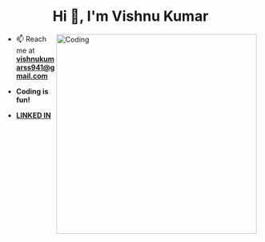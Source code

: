<h1 align="center">Hi 👋, I'm Vishnu Kumar</h1>
<img align="right" alt="Coding" width="400" src="https://i.pinimg.com/originals/66/83/3e/66833e07d6fb9eb5d724e47d0c814285.gif">

- 📫 Reach me at **vishnukumarss941@gmail.com**

- **Coding is fun!**

- **<a href="https://www.linkedin.com/in/vishnu-kumar-450233212/" target="_blank">LINKED IN</a>**
